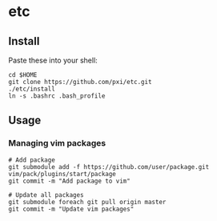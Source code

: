 # etc

## Install
Paste these into your shell:
```
cd $HOME
git clone https://github.com/pxi/etc.git
./etc/install
ln -s .bashrc .bash_profile
```

## Usage

### Managing vim packages
```
# Add package
git submodule add -f https://github.com/user/package.git vim/pack/plugins/start/package
git commit -m "Add package to vim"

# Update all packages
git submodule foreach git pull origin master
git commit -m "Update vim packages"
```
